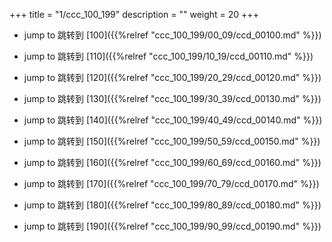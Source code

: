 +++
title = "1/ccc_100_199"
description = ""
weight = 20
+++

* jump to 跳转到 [100]({{%relref "ccc_100_199/00_09/ccd_00100.md" %}})

* jump to 跳转到 [110]({{%relref "ccc_100_199/10_19/ccd_00110.md" %}})

* jump to 跳转到 [120]({{%relref "ccc_100_199/20_29/ccd_00120.md" %}})

* jump to 跳转到 [130]({{%relref "ccc_100_199/30_39/ccd_00130.md" %}})

* jump to 跳转到 [140]({{%relref "ccc_100_199/40_49/ccd_00140.md" %}})

* jump to 跳转到 [150]({{%relref "ccc_100_199/50_59/ccd_00150.md" %}})

* jump to 跳转到 [160]({{%relref "ccc_100_199/60_69/ccd_00160.md" %}})

* jump to 跳转到 [170]({{%relref "ccc_100_199/70_79/ccd_00170.md" %}})

* jump to 跳转到 [180]({{%relref "ccc_100_199/80_89/ccd_00180.md" %}})

* jump to 跳转到 [190]({{%relref "ccc_100_199/90_99/ccd_00190.md" %}})

